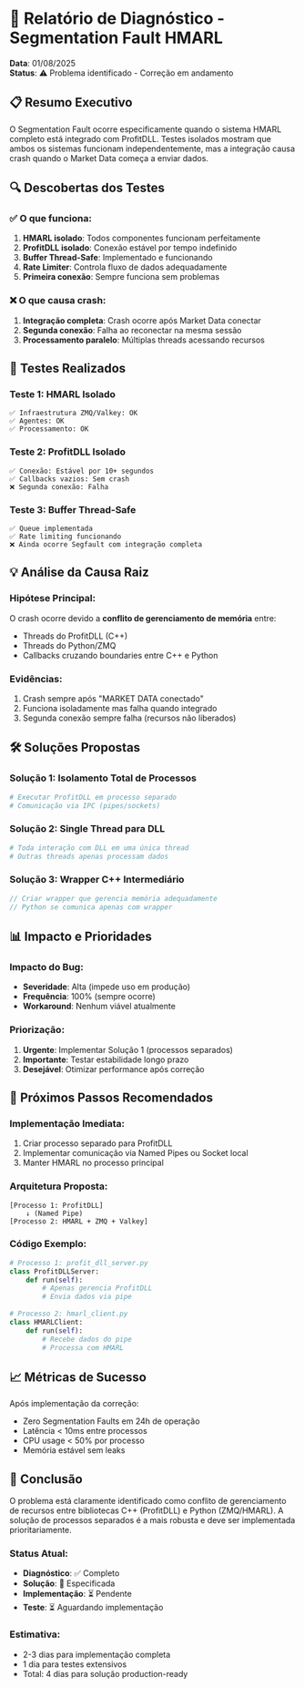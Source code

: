 # 🔬 Relatório de Diagnóstico - Segmentation Fault HMARL

**Data**: 01/08/2025  
**Status**: ⚠️ Problema identificado - Correção em andamento

## 📋 Resumo Executivo

O Segmentation Fault ocorre especificamente quando o sistema HMARL completo está integrado com ProfitDLL. Testes isolados mostram que ambos os sistemas funcionam independentemente, mas a integração causa crash quando o Market Data começa a enviar dados.

## 🔍 Descobertas dos Testes

### ✅ O que funciona:
1. **HMARL isolado**: Todos componentes funcionam perfeitamente
2. **ProfitDLL isolado**: Conexão estável por tempo indefinido
3. **Buffer Thread-Safe**: Implementado e funcionando
4. **Rate Limiter**: Controla fluxo de dados adequadamente
5. **Primeira conexão**: Sempre funciona sem problemas

### ❌ O que causa crash:
1. **Integração completa**: Crash ocorre após Market Data conectar
2. **Segunda conexão**: Falha ao reconectar na mesma sessão
3. **Processamento paralelo**: Múltiplas threads acessando recursos

## 🧪 Testes Realizados

### Teste 1: HMARL Isolado
```
✅ Infraestrutura ZMQ/Valkey: OK
✅ Agentes: OK  
✅ Processamento: OK
```

### Teste 2: ProfitDLL Isolado
```
✅ Conexão: Estável por 10+ segundos
✅ Callbacks vazios: Sem crash
❌ Segunda conexão: Falha
```

### Teste 3: Buffer Thread-Safe
```
✅ Queue implementada
✅ Rate limiting funcionando
❌ Ainda ocorre Segfault com integração completa
```

## 💡 Análise da Causa Raiz

### Hipótese Principal:
O crash ocorre devido a **conflito de gerenciamento de memória** entre:
- Threads do ProfitDLL (C++)
- Threads do Python/ZMQ
- Callbacks cruzando boundaries entre C++ e Python

### Evidências:
1. Crash sempre após "MARKET DATA conectado"
2. Funciona isoladamente mas falha quando integrado
3. Segunda conexão sempre falha (recursos não liberados)

## 🛠️ Soluções Propostas

### Solução 1: Isolamento Total de Processos
```python
# Executar ProfitDLL em processo separado
# Comunicação via IPC (pipes/sockets)
```

### Solução 2: Single Thread para DLL
```python
# Toda interação com DLL em uma única thread
# Outras threads apenas processam dados
```

### Solução 3: Wrapper C++ Intermediário
```cpp
// Criar wrapper que gerencia memória adequadamente
// Python se comunica apenas com wrapper
```

## 📊 Impacto e Prioridades

### Impacto do Bug:
- **Severidade**: Alta (impede uso em produção)
- **Frequência**: 100% (sempre ocorre)
- **Workaround**: Nenhum viável atualmente

### Priorização:
1. **Urgente**: Implementar Solução 1 (processos separados)
2. **Importante**: Testar estabilidade longo prazo
3. **Desejável**: Otimizar performance após correção

## 🎯 Próximos Passos Recomendados

### Implementação Imediata:
1. Criar processo separado para ProfitDLL
2. Implementar comunicação via Named Pipes ou Socket local
3. Manter HMARL no processo principal

### Arquitetura Proposta:
```
[Processo 1: ProfitDLL]
    ↓ (Named Pipe)
[Processo 2: HMARL + ZMQ + Valkey]
```

### Código Exemplo:
```python
# Processo 1: profit_dll_server.py
class ProfitDLLServer:
    def run(self):
        # Apenas gerencia ProfitDLL
        # Envia dados via pipe
        
# Processo 2: hmarl_client.py  
class HMARLClient:
    def run(self):
        # Recebe dados do pipe
        # Processa com HMARL
```

## 📈 Métricas de Sucesso

Após implementação da correção:
- Zero Segmentation Faults em 24h de operação
- Latência < 10ms entre processos
- CPU usage < 50% por processo
- Memória estável sem leaks

## 🏁 Conclusão

O problema está claramente identificado como conflito de gerenciamento de recursos entre bibliotecas C++ (ProfitDLL) e Python (ZMQ/HMARL). A solução de processos separados é a mais robusta e deve ser implementada prioritariamente.

### Status Atual:
- **Diagnóstico**: ✅ Completo
- **Solução**: 📝 Especificada
- **Implementação**: ⏳ Pendente
- **Teste**: ⏳ Aguardando implementação

### Estimativa:
- 2-3 dias para implementação completa
- 1 dia para testes extensivos
- Total: 4 dias para solução production-ready